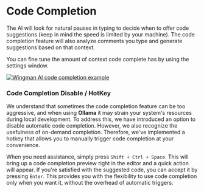 # Code Completion

The AI will look for natural pauses in typing to decide when to offer code suggestions (keep in mind the speed is limited by your machine). The code completion feature will also analyze comments you type and generate suggestions based on that context.

You can fine tune the amount of context code complete has by using the settings window.

[![Wingman AI code completion example](https://img.youtube.com/vi/panJL4DUGkA/0.jpg)](https://www.youtube.com/watch?v=panJL4DUGkA)

### Code Completion Disable / HotKey

We understand that sometimes the code completion feature can be too aggressive, and when using **Ollama** it may strain your system's resources during local development. To address this, we have introduced an option to disable automatic code completion. However, we also recognize the usefulness of on-demand completion. Therefore, we've implemented a hotkey that allows you to manually trigger code completion at your convenience.

When you need assistance, simply press `Shift + Ctrl + Space`. This will bring up a code completion preview right in the editor and a quick action will appear. If you're satisfied with the suggested code, you can accept it by pressing `Enter`. This provides you with the flexibility to use code completion only when you want it, without the overhead of automatic triggers.
